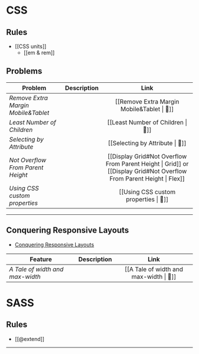 # CSS

## Rules

- [[CSS units]]
  - [[em & rem]]

## Problems

| Problem                             | Description |                                                         Link                                                         |
| ----------------------------------- | ----------- | :------------------------------------------------------------------------------------------------------------------: |
| _Remove Extra Margin Mobile&Tablet_ |             |                                     [[Remove Extra Margin Mobile&Tablet \| 🌹]]                                      |
| _Least Number of Children_          |             |                                          [[Least Number of Children \| 🌹]]                                          |
| _Selecting by Attribute_            |             |                                           [[Selecting by Attribute \| 🌹]]                                           |
| _Not Overflow From Parent Height_   |             | [[Display Grid#Not Overflow From Parent Height \| Grid]] or [[Display Grid#Not Overflow From Parent Height \| Flex]] |
| _Using CSS custom properties_       |             |                                        [[Using CSS custom properties \| 🌹]]                                         |

---

## Conquering Responsive Layouts

- [Conquering Responsive Layouts](https://courses.kevinpowell.co/view/courses/conquering-responsive-layouts)

| Feature                         | Description |                   Link                   |
| ------------------------------- | ----------- | :--------------------------------------: |
| _A Tale of width and max-width_ |             | [[A Tale of width and max-width  \| 🌹]] |

# SASS

## Rules

- [[@extend]]

---
